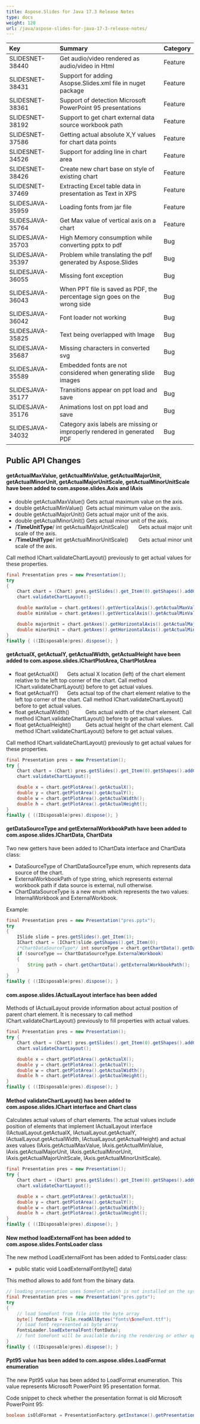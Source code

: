 ```yaml
---
title: Aspose.Slides for Java 17.3 Release Notes
type: docs
weight: 120
url: /java/aspose-slides-for-java-17-3-release-notes/
---
```


|**Key**|**Summary**|**Category**|
| :- | :- | :- |
|SLIDESNET-38440|Get audio/video rendered as audio/video in Html|Feature|
|SLIDESNET-38431|Support for adding Asopse.Slides.xml file in nuget package|Feature|
|SLIDESNET-38361|Support of detection Microsoft PowerPoint 95 presentations|Feature|
|SLIDESNET-38192|Support to get chart external data source workbook path|Feature|
|SLIDESNET-37586|Getting actual absolute X,Y values for chart data points|Feature|
|SLIDESNET-34526|Support for adding line in chart area|Feature|
|SLIDESNET-38426|Create new chart base on style of existing chart|Feature|
|SLIDESNET-37469|Extracting Excel table data in presentation as Text in XPS|Feature|
|SLIDESJAVA-35959|Loading fonts from jar file|Feature|
|SLIDESJAVA-35764|Get Max value of vertical axis on a chart|Feature|
|SLIDESJAVA-35703|High Memory consumption while converting pptx to pdf|Bug|
|SLIDESJAVA-35397|Problem while translating the pdf generated by Aspose.Slides|Bug|
|SLIDESJAVA-36055|Missing font exception|Bug|
|SLIDESJAVA-36043|When PPT file is saved as PDF, the percentage sign goes on the wrong side|Bug|
|SLIDESJAVA-36042|Font loader not working|Bug|
|SLIDESJAVA-35825|Text being overlapped with Image|Bug|
|SLIDESJAVA-35687|Missing characters in converted svg|Bug|
|SLIDESJAVA-35589|Embedded fonts are not considered when generating slide images|Bug|
|SLIDESJAVA-35177|Transitions appear on ppt load and save|Bug|
|SLIDESJAVA-35176|Animations lost on ppt load and save|Bug|
|SLIDESJAVA-34032|Category axis labels are missing or improperly rendered in generated PDF|Bug|

## **Public API Changes**
#### **getActualMaxValue, getActualMinValue, getActualMajorUnit, getActualMinorUnit, getActualMajorUnitScale, getActualMinorUnitScale have been added to com.aspose.slides.Axis and IAxis**
- double getActualMaxValue() Gets actual maximum value on the axis.
- double getActualMinValue()  Gets actual minimum value on the axis.
- double getActualMajorUnit() Gets actual major unit of the axis.
- double getActualMinorUnit() Gets actual minor unit of the axis.
- /**TimeUnitType**/ int getActualMajorUnitScale()       Gets actual major unit scale of the axis.
- /**TimeUnitType**/ int getActualMinorUnitScale()       Gets actual minor unit scale of the axis.

Call method IChart.validateChartLayout() previously to get actual values for these properties.

```java
final Presentation pres = new Presentation();
try
{
    Chart chart = (Chart) pres.getSlides().get_Item(0).getShapes().addChart(ChartType.Area, 100, 100, 500, 350);
    chart.validateChartLayout();

    double maxValue = chart.getAxes().getVerticalAxis().getActualMaxValue();
    double minValue = chart.getAxes().getVerticalAxis().getActualMinValue();

    double majorUnit = chart.getAxes().getHorizontalAxis().getActualMajorUnit();
    double minorUnit = chart.getAxes().getHorizontalAxis().getActualMinorUnit();
}
finally { ((IDisposable)pres).dispose(); }
```

#### **getActualX, getActualY, getActualWidth, getActualHeight have been added to com.aspose.slides.IChartPlotArea, ChartPlotArea**
- float getActualX()      Gets actual X location (left) of the chart element relative to the left top corner of the chart. Call method IChart.validateChartLayout() before to get actual values.
- float getActualY()      Gets actual top of the chart element relative to the left top corner of the chart. Call method IChart.validateChartLayout() before to get actual values.
- float getActualWidth()           Gets actual width of the chart element. Call method IChart.validateChartLayout() before to get actual values.
- float getActualHeight()          Gets actual height of the chart element. Call method IChart.validateChartLayout() before to get actual values.

Call method IChart.validateChartLayout() previously to get actual values for these properties.

```java
final Presentation pres = new Presentation();
try {
    Chart chart = (Chart) pres.getSlides().get_Item(0).getShapes().addChart(ChartType.ClusteredColumn, 100, 100, 500, 350);
    chart.validateChartLayout();

    double x = chart.getPlotArea().getActualX();
    double y = chart.getPlotArea().getActualY();
    double w = chart.getPlotArea().getActualWidth();
    double h = chart.getPlotArea().getActualHeight();
}
finally { ((IDisposable)pres).dispose(); }
```

#### **getDataSourceType and getExternalWorkbookPath have been added to com.aspose.slides.IChartData, ChartData**
Two new getters have been added to IChartData interface and ChartData class:
- DataSourceType of ChartDataSourceType enum, which represents data source of the chart.
- ExternalWorkbookPath of type string, which represents external workbook path if data source is external, null otherwise.
- ChartDataSourceType is a new enum which represents the two values: InternalWorkbook and ExternalWorkbook.

Example:
```java
final Presentation pres = new Presentation("pres.pptx");
try
{
    ISlide slide = pres.getSlides().get_Item(1);
    IChart chart = (IChart)slide.getShapes().get_Item(0);
    /*ChartDataSourceType*/ int sourceType = chart.getChartData().getDataSourceType();
    if (sourceType == ChartDataSourceType.ExternalWorkbook)
    {
        String path = chart.getChartData().getExternalWorkbookPath();
    }
}
finally { ((IDisposable)pres).dispose(); }
```

#### **com.aspose.slides.IActualLayout interface has been added**
Methods of IActualLayout provide information about actual position of parent chart element. It is necessary to call method IChart.validateChartLayout() previously to fill properties with actual values.

```java
final Presentation pres = new Presentation();
try {
    Chart chart = (Chart) pres.getSlides().get_Item(0).getShapes().addChart(ChartType.ClusteredColumn, 100, 100, 500, 350);
    chart.validateChartLayout();

    double x = chart.getPlotArea().getActualX();
    double y = chart.getPlotArea().getActualY();
    double w = chart.getPlotArea().getActualWidth();
    double h = chart.getPlotArea().getActualHeight();
}
finally { ((IDisposable)pres).dispose(); }
```

#### **Method validateChartLayout() has been added to com.aspose.slides.IChart interface and Chart class**
Calculates actual values of chart elements. The actual values include position of elements that implement IActualLayout interface (IActualLayout.getActualX, IActualLayout.getActualY, IActualLayout.getActualWidth, IActualLayout.getActualHeight) and actual axes values (IAxis.getActualMaxValue, IAxis.getActualMinValue, IAxis.getActualMajorUnit, IAxis.getActualMinorUnit, IAxis.getActualMajorUnitScale, IAxis.getActualMinorUnitScale).

```java
final Presentation pres = new Presentation();
try {
    Chart chart = (Chart) pres.getSlides().get_Item(0).getShapes().addChart(ChartType.ClusteredColumn, 100, 100, 500, 350);
    chart.validateChartLayout();

    double x = chart.getPlotArea().getActualX();
    double y = chart.getPlotArea().getActualY();
    double w = chart.getPlotArea().getActualWidth();
    double h = chart.getPlotArea().getActualHeight();
}
finally { ((IDisposable)pres).dispose(); }
```

#### **New method loadExternalFont has been added to com.aspose.slides.FontsLoader class**
The new method LoadExternalFont has been added to FontsLoader class:
- public static void LoadExternalFont(byte[] data)

This method allows to add font from the binary data.

```java
// loading presentation uses SomeFont which is not installed on the system
final Presentation pres = new Presentation("pres.pptx");
try
{
    // load SomeFont from file into the byte array
    byte[] fontData = File.readAllBytes("fonts\SomeFont.ttf");
    // load font represented as byte array
    FontsLoader.loadExternalFont(fontData);
    // font SomeFont will be available during the rendering or other operations
}
finally { ((IDisposable)pres).dispose(); }
```

#### **Ppt95 value has been added to com.aspose.slides.LoadFormat enumeration**
The new Ppt95 value has been added to LoadFormat enumeration. This value represents Microsoft PowerPoint 95 presentation format.

Code snippet to check whether the presentation format is old Microsoft PowerPoint 95:
```java
boolean isOldFormat = PresentationFactory.getInstance().getPresentationInfo(path).getLoadFormat() == LoadFormat.Ppt95;
```

